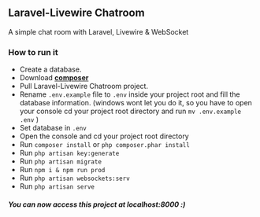 ## Laravel-Livewire Chatroom

A simple chat room with Laravel, Livewire & WebSocket

### How to run it

- Create a database.
- Download **[composer](https://getcomposer.org/download/)**
- Pull Laravel-Livewire Chatroom project.
- Rename `.env.example` file to `.env` inside your project root and fill the database information. (windows wont let you do it, so you have to open your console cd your project root directory and run `mv .env.example .env` )
- Set database in `.env`
- Open the console and cd your project root directory
- Run `composer install` or `php composer.phar install`
- Run `php artisan key:generate`
- Run `php artisan migrate`
- Run `npm i & npm run prod`
- Run `php artisan websockets:serv`
- Run `php artisan serve`
##### You can now access this project at localhost:8000 :)



